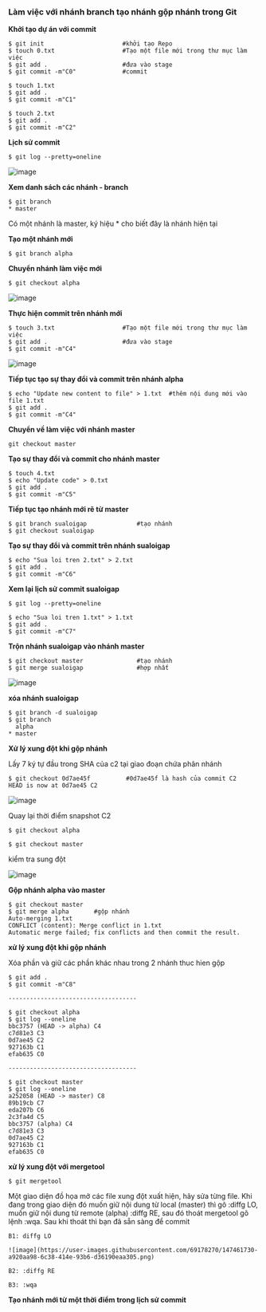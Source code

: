 ### Làm việc với nhánh branch tạo nhánh gộp nhánh trong Git

**Khởi tạo dự án với commit**

```
$ git init                      #khởi tạo Repo
$ touch 0.txt                   #Tạo một file mới trong thư mục làm việc
$ git add .                     #đưa vào stage
$ git commit -m"C0"             #commit

$ touch 1.txt
$ git add .
$ git commit -m"C1"

$ touch 2.txt
$ git add .
$ git commit -m"C2"
```

**Lịch sử commit**

```
$ git log --pretty=oneline
```

![image](https://user-images.githubusercontent.com/69178270/147456563-b2ee0c3d-d674-4be1-9b2f-c752dd65c1ef.png)

**Xem danh sách các nhánh - branch**

```
$ git branch
* master
```

Có một nhánh là master, ký hiệu * cho biết đây là nhánh hiện tại

**Tạo một nhánh mới**

```
$ git branch alpha
```

**Chuyển nhánh làm việc mới**

```
$ git checkout alpha
```

![image](https://user-images.githubusercontent.com/69178270/147456992-7924fccb-77b5-4006-ac2e-80d204ab0ec2.png)

**Thực hiện commit trên nhánh mới**

```
$ touch 3.txt                   #Tạo một file mới trong thư mục làm việc
$ git add .                     #đưa vào stage
$ git commit -m"C4"   
```

![image](https://user-images.githubusercontent.com/69178270/147457132-11862ef2-9deb-47e3-a77f-6643bfbec038.png)

**Tiếp tục tạo sự thay đổi và commit trên nhánh alpha**

```
$ echo "Update new content to file" > 1.txt  #thêm nội dung mới vào file 1.txt
$ git add .
$ git commit -m"C4"
```

**Chuyển về làm việc với nhánh master**

```
git checkout master
```

**Tạo sự thay đổi và commit cho nhánh master**

```
$ touch 4.txt
$ echo "Update code" > 0.txt
$ git add .
$ git commit -m"C5"
```

**Tiếp tục tạo nhánh mới rẽ từ master**

```
$ git branch sualoigap              #tạo nhánh
$ git checkout sualoigap    
```

**Tạo sự thay đổi và commit trên nhánh sualoigap**

```
$ echo "Sua loi tren 2.txt" > 2.txt
$ git add .
$ git commit -m"C6"
```

**Xem lại lịch sử commit sualoigap**

```
$ git log --pretty=oneline
```

```
$ echo "Sua loi tren 1.txt" > 1.txt
$ git add .
$ git commit -m"C7"
```

**Trộn nhánh sualoigap vào nhánh master**

```
$ git checkout master               #tạo nhánh
$ git merge sualoigap               #hợp nhất
```

![image](https://user-images.githubusercontent.com/69178270/147459035-8545ce2d-f97f-42a6-aeeb-2df81e0e8220.png)

**xóa nhánh sualoigap**

```
$ git branch -d sualoigap
$ git branch
  alpha
* master
```

**Xử lý xung đột khi gộp nhánh**

Lấy 7 ký tự đầu trong SHA của c2 tại giao đoạn chứa phân nhánh

```
$ git checkout 0d7ae45f          #0d7ae45f là hash của commit C2
HEAD is now at 0d7ae45 C2
```

![image](https://user-images.githubusercontent.com/69178270/147459938-9afc511f-3508-4403-9abb-0484388c1e99.png)

Quay lại thời điểm snapshot C2

```
$ git checkout alpha
```

```
$ git checkout master
```

kiểm tra sung đột

![image](https://user-images.githubusercontent.com/69178270/147460089-16881820-ab79-4c92-a39f-e20848803de5.png)

**Gộp nhánh alpha vào master**

```
$ git checkout master
$ git merge alpha       #gộp nhánh
Auto-merging 1.txt
CONFLICT (content): Merge conflict in 1.txt
Automatic merge failed; fix conflicts and then commit the result.
```

**xử lý xung đột khi gộp nhánh**

Xóa phần và giữ các phần khác nhau trong 2 nhánh thuc hien gộp

```
$ git add .
$ git commit -m"C8"

------------------------------------

$ git checkout alpha
$ git log --oneline
bbc3757 (HEAD -> alpha) C4
c7d81e3 C3
0d7ae45 C2
927163b C1
efab635 C0

------------------------------------

$ git checkout master
$ git log --oneline
a252058 (HEAD -> master) C8
89b19cb C7
eda207b C6
2c3fa4d C5
bbc3757 (alpha) C4
c7d81e3 C3
0d7ae45 C2
927163b C1
efab635 C0
```

**xử lý xung đột với mergetool**

```
$ git mergetool
```

Một giao diện đồ họa mở các file xung đột xuất hiện, hãy sửa từng file. Khi đang trong giao diện đó muốn giữ nội dung từ local (master) thì gõ :diffg LO, muốn giữ nội dung từ remote (alpha) :diffg RE, sau đó thoát mergetool gõ lệnh :wqa. Sau khi thoát thì bạn đã sẵn sàng để commit

```
B1: diffg LO

![image](https://user-images.githubusercontent.com/69178270/147461730-a920aa98-6c38-414e-93b6-d36190eaa305.png)

B2: :diffg RE

B3: :wqa
```

**Tạo nhánh mới từ một thời điểm trong lịch sử commit**








